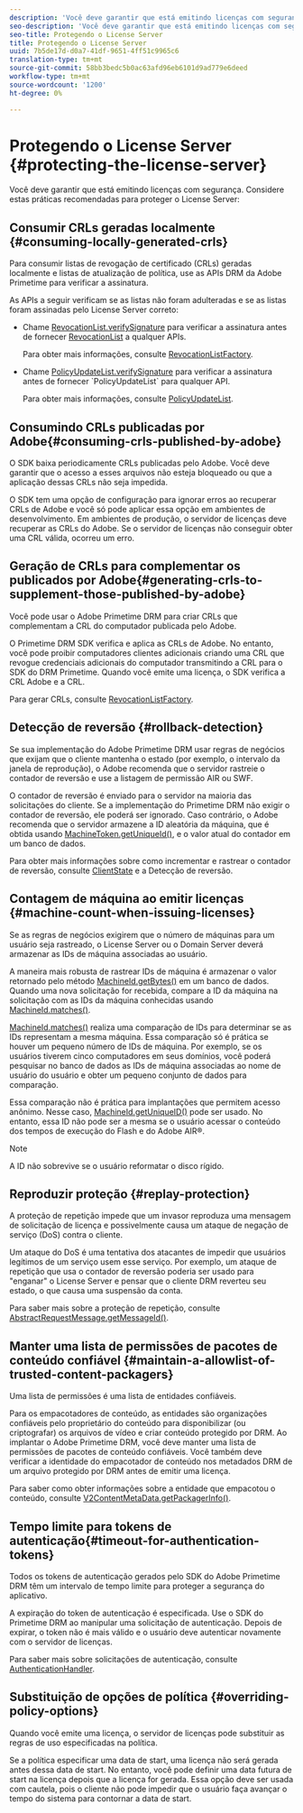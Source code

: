 ```yaml
---
description: 'Você deve garantir que está emitindo licenças com segurança. Considere estas práticas recomendadas para proteger o License Server '
seo-description: 'Você deve garantir que está emitindo licenças com segurança. Considere estas práticas recomendadas para proteger o License Server '
seo-title: Protegendo o License Server
title: Protegendo o License Server
uuid: 7b5de17d-d0a7-41df-9651-4ff51c9965c6
translation-type: tm+mt
source-git-commit: 58bb3bedc5b0ac63afd96eb6101d9ad779e6deed
workflow-type: tm+mt
source-wordcount: '1200'
ht-degree: 0%

---
```



# Protegendo o License Server {#protecting-the-license-server}

Você deve garantir que está emitindo licenças com segurança. Considere estas práticas recomendadas para proteger o License Server:

## Consumir CRLs geradas localmente {#consuming-locally-generated-crls}

Para consumir listas de revogação de certificado (CRLs) geradas localmente e listas de atualização de política, use as APIs DRM da Adobe Primetime para verificar a assinatura.

As APIs a seguir verificam se as listas não foram adulteradas e se as listas foram assinadas pelo License Server correto:

* Chame [RevocationList.verifySignature](https://help.adobe.com/en_US/primetime/api/drm-apis/server/javadocs-flashaccess-pro/com/adobe/flashaccess/sdk/revocation/RevocationList.html#verifySignature(java.security.cert.X509Certificate)) para verificar a assinatura antes de fornecer [RevocationList](https://help.adobe.com/en_US/primetime/api/drm-apis/server/javadocs-flashaccess-pro/com/adobe/flashaccess/sdk/revocation/RevocationList.html) a qualquer APIs.

   Para obter mais informações, consulte [RevocationListFactory](https://help.adobe.com/en_US/primetime/api/drm-apis/server/javadocs-flashaccess-pro/com/adobe/flashaccess/sdk/revocation/RevocationListFactory.html).

* Chame [PolicyUpdateList.verifySignature](https://help.adobe.com/en_US/primetime/api/drm-apis/server/javadocs-flashaccess-pro/com/adobe/flashaccess/sdk/policyupdate/PolicyUpdateList.html#verifySignature(java.security.cert.X509Certificate)) para verificar a assinatura antes de fornecer `PolicyUpdateList` para qualquer API.

   Para obter mais informações, consulte [PolicyUpdateList](https://help.adobe.com/en_US/primetime/api/drm-apis/server/javadocs-flashaccess-pro/com/adobe/flashaccess/sdk/policyupdate/PolicyUpdateList.html).

## Consumindo CRLs publicadas por Adobe{#consuming-crls-published-by-adobe}

O SDK baixa periodicamente CRLs publicadas pelo Adobe. Você deve garantir que o acesso a esses arquivos não esteja bloqueado ou que a aplicação dessas CRLs não seja impedida.

O SDK tem uma opção de configuração para ignorar erros ao recuperar CRLs de Adobe e você só pode aplicar essa opção em ambientes de desenvolvimento. Em ambientes de produção, o servidor de licenças deve recuperar as CRLs do Adobe. Se o servidor de licenças não conseguir obter uma CRL válida, ocorreu um erro.

## Geração de CRLs para complementar os publicados por Adobe{#generating-crls-to-supplement-those-published-by-adobe}

Você pode usar o Adobe Primetime DRM para criar CRLs que complementam a CRL do computador publicada pelo Adobe.

O Primetime DRM SDK verifica e aplica as CRLs de Adobe. No entanto, você pode proibir computadores clientes adicionais criando uma CRL que revogue credenciais adicionais do computador transmitindo a CRL para o SDK do DRM Primetime. Quando você emite uma licença, o SDK verifica a CRL Adobe e a CRL.

Para gerar CRLs, consulte [RevocationListFactory](https://help.adobe.com/en_US/primetime/api/drm-apis/server/javadocs-flashaccess-pro/com/adobe/flashaccess/sdk/revocation/RevocationListFactory.html).

## Detecção de reversão {#rollback-detection}

Se sua implementação do Adobe Primetime DRM usar regras de negócios que exijam que o cliente mantenha o estado (por exemplo, o intervalo da janela de reprodução), o Adobe recomenda que o servidor rastreie o contador de reversão e use a listagem de permissão AIR ou SWF.

O contador de reversão é enviado para o servidor na maioria das solicitações do cliente. Se a implementação do Primetime DRM não exigir o contador de reversão, ele poderá ser ignorado. Caso contrário, o Adobe recomenda que o servidor armazene a ID aleatória da máquina, que é obtida usando [MachineToken.getUniqueId()](https://help.adobe.com/en_US/primetime/api/drm-apis/server/javadocs-flashaccess-pro/com/adobe/flashaccess/sdk/cert/MachineId.html#getUniqueId()), e o valor atual do contador em um banco de dados.

Para obter mais informações sobre como incrementar e rastrear o contador de reversão, consulte [ClientState](https://help.adobe.com/en_US/primetime/api/drm-apis/server/javadocs-flashaccess-pro/com/adobe/flashaccess/sdk/protocol/ClientState.html) e a Detecção de reversão.

## Contagem de máquina ao emitir licenças {#machine-count-when-issuing-licenses}

Se as regras de negócios exigirem que o número de máquinas para um usuário seja rastreado, o License Server ou o Domain Server deverá armazenar as IDs de máquina associadas ao usuário.

A maneira mais robusta de rastrear IDs de máquina é armazenar o valor retornado pelo método [MachineId.getBytes()](https://help.adobe.com/en_US/primetime/api/drm-apis/server/javadocs-flashaccess-pro/com/adobe/flashaccess/sdk/cert/MachineId.html#getBytes()) em um banco de dados. Quando uma nova solicitação for recebida, compare a ID da máquina na solicitação com as IDs da máquina conhecidas usando [MachineId.matches()](https://help.adobe.com/en_US/primetime/api/drm-apis/server/javadocs-flashaccess-pro/com/adobe/flashaccess/sdk/cert/MachineId.html#matches(com.adobe.flashaccess.sdk.cert.MachineId)).

[MachineId.matches()](https://help.adobe.com/en_US/primetime/api/drm-apis/server/javadocs-flashaccess-pro/com/adobe/flashaccess/sdk/cert/MachineId.html#matches(com.adobe.flashaccess.sdk.cert.MachineId)) realiza uma comparação de IDs para determinar se as IDs representam a mesma máquina. Essa comparação só é prática se houver um pequeno número de IDs de máquina. Por exemplo, se os usuários tiverem cinco computadores em seus domínios, você poderá pesquisar no banco de dados as IDs de máquina associadas ao nome de usuário do usuário e obter um pequeno conjunto de dados para comparação.

Essa comparação não é prática para implantações que permitem acesso anônimo. Nesse caso, [MachineId.getUniqueID()](https://help.adobe.com/en_US/primetime/api/drm-apis/server/javadocs-flashaccess-pro/com/adobe/flashaccess/sdk/cert/MachineId.html#getUniqueId()) pode ser usado. No entanto, essa ID não pode ser a mesma se o usuário acessar o conteúdo dos tempos de execução do Flash e do Adobe AIR®.

>[!NOTE]
>
>A ID não sobrevive se o usuário reformatar o disco rígido.

## Reproduzir proteção {#replay-protection}

A proteção de repetição impede que um invasor reproduza uma mensagem de solicitação de licença e possivelmente causa um ataque de negação de serviço (DoS) contra o cliente.

Um ataque do DoS é uma tentativa dos atacantes de impedir que usuários legítimos de um serviço usem esse serviço. Por exemplo, um ataque de repetição que usa o contador de reversão poderia ser usado para &quot;enganar&quot; o License Server e pensar que o cliente DRM reverteu seu estado, o que causa uma suspensão da conta.

Para saber mais sobre a proteção de repetição, consulte [ AbstractRequestMessage.getMessageId()](https://help.adobe.com/en_US/primetime/api/drm-apis/server/javadocs-flashaccess-pro/com/adobe/flashaccess/sdk/protocol/AbstractRequestMessage.html#getMessageId()).

## Manter uma lista de permissões de pacotes de conteúdo confiável {#maintain-a-allowlist-of-trusted-content-packagers}

Uma lista de permissões é uma lista de entidades confiáveis.

Para os empacotadores de conteúdo, as entidades são organizações confiáveis pelo proprietário do conteúdo para disponibilizar (ou criptografar) os arquivos de vídeo e criar conteúdo protegido por DRM. Ao implantar o Adobe Primetime DRM, você deve manter uma lista de permissões de pacotes de conteúdo confiáveis. Você também deve verificar a identidade do empacotador de conteúdo nos metadados DRM de um arquivo protegido por DRM antes de emitir uma licença.

Para saber como obter informações sobre a entidade que empacotou o conteúdo, consulte [V2ContentMetaData.getPackagerInfo()](https://help.adobe.com/en_US/primetime/api/drm-apis/server/javadocs-flashaccess-pro/com/adobe/flashaccess/sdk/media/drm/keys/v2/V2ContentMetaData.html#getPackagerInfo()).

## Tempo limite para tokens de autenticação{#timeout-for-authentication-tokens}

Todos os tokens de autenticação gerados pelo SDK do Adobe Primetime DRM têm um intervalo de tempo limite para proteger a segurança do aplicativo.

A expiração do token de autenticação é especificada. Use o SDK do Primetime DRM ao manipular uma solicitação de autenticação. Depois de expirar, o token não é mais válido e o usuário deve autenticar novamente com o servidor de licenças.

Para saber mais sobre solicitações de autenticação, consulte [AuthenticationHandler](https://help.adobe.com/en_US/primetime/api/drm-apis/server/javadocs-flashaccess-pro/com/adobe/flashaccess/sdk/protocol/authentication/AuthenticationHandler.html).

## Substituição de opções de política {#overriding-policy-options}

Quando você emite uma licença, o servidor de licenças pode substituir as regras de uso especificadas na política.

Se a política especificar uma data de start, uma licença não será gerada antes dessa data de start. No entanto, você pode definir uma data futura de start na licença depois que a licença for gerada. Essa opção deve ser usada com cautela, pois o cliente não pode impedir que o usuário faça avançar o tempo do sistema para contornar a data de start.